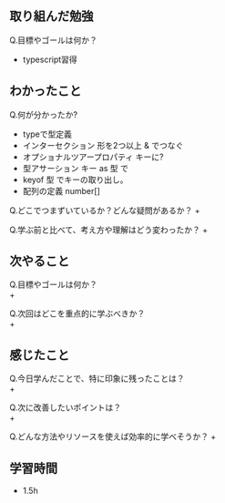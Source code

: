 
## 取り組んだ勉強
Q.目標やゴールは何か？  
+ typescript習得


## わかったこと
Q.何が分かったか?  
+ typeで型定義
+ インターセクション 形を2つ以上 & でつなぐ 
+ オプショナルツアープロパティ キーに?
+ 型アサーション キー as 型 で
+ keyof 型  でキーの取り出し。
+ 配列の定義 number[] 


Q.どこでつまずいているか？どんな疑問があるか？
+ 


Q.学ぶ前と比べて、考え方や理解はどう変わったか？
+ 


## 次やること
Q.目標やゴールは何か？  
+ 


Q.次回はどこを重点的に学ぶべきか？  
+ 


## 感じたこと
Q.今日学んだことで、特に印象に残ったことは？  
+ 


Q.次に改善したいポイントは？  
+ 

Q.どんな方法やリソースを使えば効率的に学べそうか？
+ 


## 学習時間
+ 1.5h
